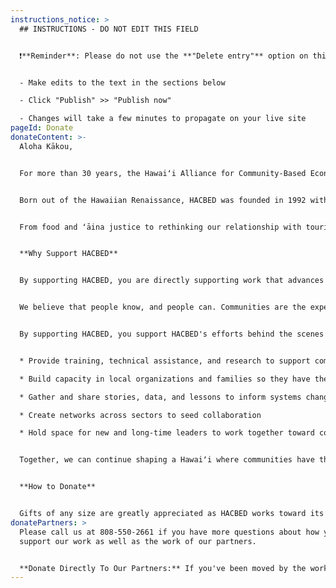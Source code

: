```yaml
---
instructions_notice: >
  ## INSTRUCTIONS - DO NOT EDIT THIS FIELD


  ❗️**Reminder**: Please do not use the **"Delete entry"** option on this page as this will break your site's code.❗️


  - Make edits to the text in the sections below

  - Click "Publish" >> "Publish now"

  - Changes will take a few minutes to propagate on your live site
pageId: Donate
donateContent: >-
  Aloha Kākou,


  For more than 30 years, the Hawaiʻi Alliance for Community-Based Economic Development (HACBED) has stood with communities across our islands — listening deeply, holding space for tough conversations, and supporting local solutions rooted in culture, ʻāina, and justice.


  Born out of the Hawaiian Renaissance, HACBED was founded in 1992 with a bold vision: that development in Hawai'i should be led by the people who live here — not imposed from the outside. That it should honor our values, restore our connections to land, and empower communities to define their own futures.


  From food and ʻāina justice to rethinking our relationship with tourism, HACBED continues to evolve alongside the communities we serve.


  **Why Support HACBED**


  By supporting HACBED, you are directly supporting work that advances intergenerational knowledge evolution, ʻāina and food justice, and community driven institutional change; place-based approaches to our economy, tourism, and workforce development; and relationship building and shared accountability for institutional partners and the communities with whom they collaborate. 


  We believe that people know, and people can. Communities are the experts of their own context. Our role is to listen, uplift, and help remove barriers so that families and grassroots organizations can do what they do best: care for one another and the places they call home.


  By supporting HACBED, you support HACBED's efforts behind the scenes to:


  * Provide training, technical assistance, and research to support community-based economic initiatives

  * Build capacity in local organizations and families so they have the tools to act on their own priorities

  * Gather and share stories, data, and lessons to inform systems change

  * Create networks across sectors to seed collaboration

  * Hold space for new and long-time leaders to work together toward community transformation


  Together, we can continue shaping a Hawaiʻi where communities have the choice and control to thrive — now and for generations to come.


  **How to Donate**


  Gifts of any size are greatly appreciated as HACBED works toward its mission to achieve economic, social, and environmental justice in Hawaiʻi through community-based economic development. Donating can be done in 2 ways:​
donatePartners: >
  Please call us at 808-550-2661 if you have more questions about how you might
  support our work as well as the work of our partners.


  **Donate Directly To Our Partners:** If you've been moved by the work of any of our partners, please follow the links highlighted in our Current and Past Support pages to be directed to their websites where you can learn more about these organizations and make a donation to support their efforts.
---
```

